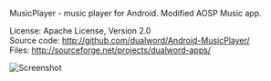 MusicPlayer - music player for Android. Modified AOSP Music app.

License: Apache License, Version 2.0  
Source code: http://github.com/dualword/Android-MusicPlayer/  
Files: http://sourceforge.net/projects/dualword-apps/  

![Screenshot](screenshot.png)
